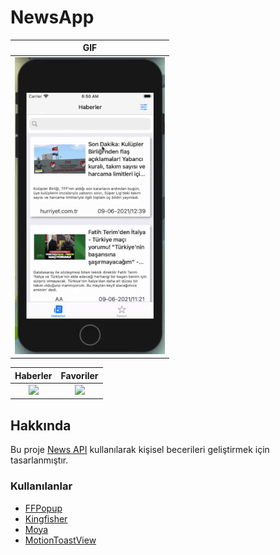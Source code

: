 # NewsApp

|  GIF  |
| :------------: |
|  ![](https://raw.githubusercontent.com/aknozcn/NewsApp/main/gif/application.gif) |


 Haberler | Favoriler
 :-------------------------:|:-------------------------:
![](https://user-images.githubusercontent.com/67416483/121376117-ed8a6e00-c949-11eb-8ff2-dad307ab1451.png) |  ![](https://user-images.githubusercontent.com/67416483/121376139-f11df500-c949-11eb-8973-239251701e87.png)

## Hakkında
Bu proje [News API](https://newsapi.org "News API") kullanılarak kişisel becerileri geliştirmek için tasarlanmıştır.

### Kullanılanlar
- [FFPopup](https://github.com/JonyFang/FFPopup "FFPopup")
- [Kingfisher](https://github.com/onevcat/Kingfisher "Kingfisher")
- [Moya](https://github.com/Moya/Moya "Moya")
- [MotionToastView](https://github.com/sameersyd/MotionToastView "MotionToastView")
